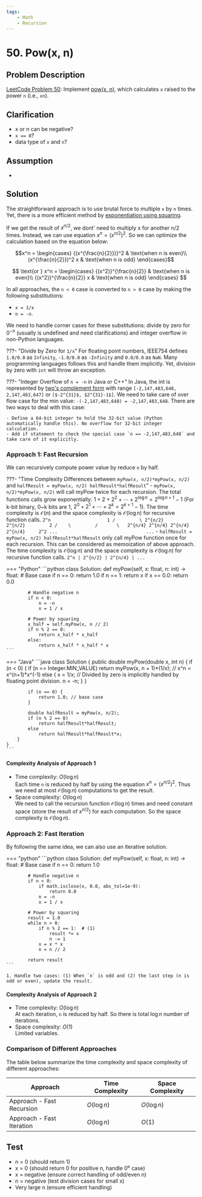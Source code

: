 ```yaml
---
tags:
    - Math
    - Recursion
---
```


# 50. Pow(x, n)

## Problem Description

[LeetCode Problem 50](https://leetcode.com/problems/powx-n/): Implement [pow(x, n)](http://www.cplusplus.com/reference/valarray/pow/),
which calculates `x` raised to the power `n` (i.e., `xn`).

## Clarification

- x or n can be negative?
- `x == 0`?
- data type of `x` and `n`?

## Assumption

-

## Solution

The straightforward approach is to use brutal force to multiple `x` by `n` times. Yet,
there is a more efficient method by [exponentiation using squaring](https://en.wikipedia.org/wiki/Exponentiation_by_squaring#Computational_complexity).

If we get the result of $x^{n/2}$, we dont' need to multiply x for another n/2 times.
Instead, we can use equation $x^{n} = (x^{n/2})^2$. So we can optimize the calculation
based on the equation below:  

$$x^n = \begin{cases}
{(x^{\frac{n}{2}})}^2 & \text{when n is even}\\
(x^{\frac{n}{2}})^2 x & \text{when n is odd}
\end{cases}$$

$$ \text{or } 
x^n = \begin{cases}
{(x^2)}^{\frac{n}{2}}  & \text{when n is even}\\
{(x^2)}^{\frac{n}{2}} x  & \text{when n is odd}
\end{cases}
$$

In all approaches, the `n < 0` case is converted to `n > 0` case by making the following
substitutions:

- `x = 1/x`
- `n = -n`.

We need to handle corner cases for these substitutions: divide by zero for $0^{-n}$
(usually is undefined and need clarifications) and integer overflow in non-Python languages.

???- "Divide by Zero for `1/x`"
    For floating point numbers, IEEE754 defines `1.0/0.0` as `Infinity`, `-1.0/0.0` as
    `-Infinity` and `0.0/0.0` as `NaN`. Many programming languages follows this and
    handle them implicitly. Yet, division by zero with `int` will throw an exception.

???- "Integer Overflow of `n = -n` in Java or C++"
    In Java, the int is represented by [two's complement form](https://en.wikipedia.org/wiki/Two%27s_complement)
    with range `[-2,147,483,648, 2,147,483,647]` or `[$-2^{31}$, $2^{31}-1$]`. We need
    to take care of over flow case for the min value: `-(-2,147,483,648) = -2,147,483,648`.
    There are two ways to deal with this case:

    - Define a 64-bit integer to hold the 32-bit value (Python automatically handle this). No overflow for 32-bit integer calculation.
    - Add if statement to check the special case `n == -2,147,483,648` and take care of it explicitly.

### Approach 1: Fast Recursion

We can recursively compute power value by reduce `n` by half.

???- "Time Complexity Differences between `myPow(x, n/2)*myPow(x, n/2)` and `halfResult = myPow(x, n/2) halfResult*halfResult`"
    - `myPow(x, n/2)*myPow(x, n/2)` will call myPow twice for each recursion. The total
    functions calls grow exponentially: $1 + 2 + 2^2 + \cdots + 2^{\log n} = 2^{\log n + 1} - 1$
    (For k-bit binary, 0~k bits are 1, $2^0 + 2^1 + \cdots + 2^k = 2^{k+1} - 1$).
    The time complexity is $\mathcal{O}(n)$ and the space complexity is
    $\mathcal{O}(\log n)$ for recursive function calls.
    ```
                2^n                     1
            /         \
        2^{n/2}         2^{n/2}         2
        /    \         /       \  
    2^{n/4} 2^{n/4} 2^{n/4} 2^{n/4}     2^2
    ...                                 ...
    ```
    - `halfResult = myPow(x, n/2) halfResult*halfResult` only call myPow function once
    for each recursion. This can be considered as memoization of above approach. The
    time complexity is $\mathcal{O}(\log n)$ and the space complexity is
    $\mathcal{O}(\log n)$ for recursive function calls.
    ```
        2^n
        |
        2^{n/2}
        |
        2^{n/4}
        |
        ...
    ```

=== "Python"
    ```python
    class Solution:
        def myPow(self, x: float, n: int) -> float:
            # Base case
            if n == 0:
                return 1.0
            if n == 1:
                return x
            if x == 0.0:
                return 0.0

            # Handle negative n
            if n < 0:
                n = -n
                x = 1 / x

            # Power by squaring
            x_half = self.myPow(x, n // 2)
            if n % 2 == 0:
                return x_half * x_half
            else:
                return x_half * x_half * x
    ```

=== "Java"
    ```java
    class Solution {
        public double myPow(double x, int n) {
            if (n < 0) {
                if (n == Integer.MIN_VALUE)
                    return myPow(x, n + 1)*(1/x); // x^n = x^(n+1)*x^(-1)
                else {
                    x = 1/x; // Divided by zero is implicitly handled by floating point division.
                    n = -n;
                }
            }

            if (n == 0) {
                return 1.0; // base case
            }

            double halfResult = myPow(x, n/2);
            if (n % 2 == 0)
                return halfResult*halfResult;
            else
                return halfResult*halfResult*x;
        }
    }
    ```

#### Complexity Analysis of Approach 1

- Time complexity: $O(\log n)$  
  Each time `n` is reduced by half by using the equation $x^{n} = (x^{n/2})^2$. Thus we
  need at most $\mathcal{O}(\log n)$ computations to get the result.
- Space complexity: $O(\log n)$  
  We need to call the recursion function $\mathcal{O}(\log n)$ times and need constant
  space (store the result of $x^{n/2}$) for each computation. So the space complexity is
  $\mathcal{O}(\log n)$.

### Approach 2: Fast Iteration

By following the same idea, we can also use an iterative solution.

=== "python"
    ```python
    class Solution:
        def myPow(self, x: float, n: int) -> float:
            # Base case
            if n == 0:
                return 1.0

            # Handle negative n
            if n < 0:
                if math.isclose(x, 0.0, abs_tol=1e-9):
                    return 0.0
                n = -n
                x = 1 / x

            # Power by squaring
            result = 1.0
            while n > 0:
                if n % 2 == 1:  # (1)
                    result *= x
                    n -= 1
                x = x * x
                n = n // 2

            return result
    ```

    1. Handle two cases: (1) When `n` is odd and (2) the last step (n is odd or even), update the result.

#### Complexity Analysis of Approach 2

- Time complexity: $O(\log n)$  
  At each iteration, `n` is reduced by half. So there is total $\log n$ number of iterations.
- Space complexity: $O(1)$  
  Limited variables.

### Comparison of Different Approaches

The table below summarize the time complexity and space complexity of different
approaches:

Approach   | Time Complexity | Space Complexity
-----------|-----------------|-----------------
Approach - Fast Recursion | $O(\log n)$          | $O(\log n)$
Approach - Fast Iteration | $O(\log n)$          | $O(1)$

## Test

- n = 0 (should return 1)
- x = 0 (should return 0 for positive n, handle 0⁰ case)
- x = negative (ensure correct handling of odd/even n)
- n = negative (test division cases for small x)
- Very large n (ensure efficient handling)
